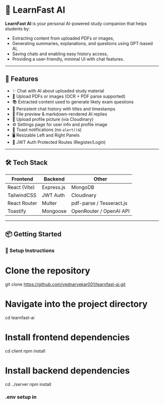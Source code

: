# 🚀 LearnFast AI

**LearnFast AI** is your personal AI-powered study companion that helps students by:
- Extracting content from uploaded PDFs or images,
- Generating summaries, explanations, and questions using GPT-based AI,
- Saving chats and enabling easy history access,
- Providing a user-friendly, minimal UI with chat features.

---

## 🧠 Features

- ✨ Chat with AI about uploaded study material
- 📄 Upload PDFs or images (OCR + PDF parse supported)
- 📚 Extracted content used to generate likely exam questions
- 💬 Persistent chat history with titles and timestamps
- 📂 File preview & markdown-rendered AI replies
- 📸 Upload profile picture (via Cloudinary)
- ⚙️ Settings page for user info and profile image
- 🧼 Toast notifications (no `alert()`s)
- 🖥️ Resizable Left and Right Panels
- 🔐 JWT Auth Protected Routes (Register/Login)

---

## 🛠 Tech Stack

| Frontend     | Backend        | Other        |
|--------------|----------------|--------------|
| React (Vite) | Express.js     | MongoDB      |
| TailwindCSS  | JWT Auth       | Cloudinary   |
| React Router | Multer         | pdf-parse / Tesseract.js |
| Toastify     | Mongoose       | OpenRouter / OpenAI API |

---

## 📦 Getting Started

### 🔧 Setup Instructions
# Clone the repository
git clone https://github.com/vednarvekar001/learnfast-ai.git

# Navigate into the project directory
cd learnfast-ai

# Install frontend dependencies
cd client
npm install

# Install backend dependencies
cd ../server
npm install

### .env setup in 
